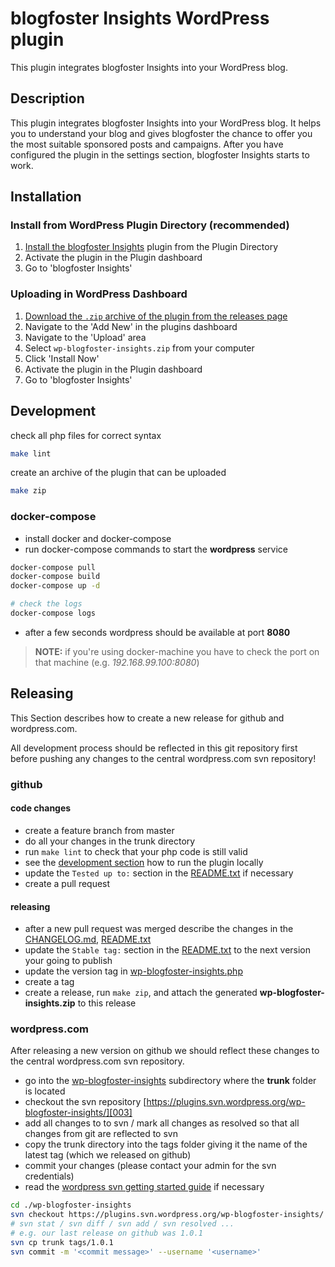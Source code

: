 # blogfoster Insights WordPress plugin

This plugin integrates blogfoster Insights into your WordPress blog.

## Description

This plugin integrates blogfoster Insights into your WordPress blog. It
helps you to understand your blog and gives blogfoster the chance to offer you
the most suitable sponsored posts and campaigns. After you have configured the
plugin in the settings section, blogfoster Insights starts to work.

## Installation

### Install from WordPress Plugin Directory (recommended)

1. [Install the blogfoster Insights][004] plugin from the Plugin Directory
2. Activate the plugin in the Plugin dashboard
3. Go to 'blogfoster Insights'

### Uploading in WordPress Dashboard

1. [Download the `.zip` archive of the plugin from the releases page][001]
2. Navigate to the 'Add New' in the plugins dashboard
3. Navigate to the 'Upload' area
4. Select `wp-blogfoster-insights.zip` from your computer
5. Click 'Install Now'
6. Activate the plugin in the Plugin dashboard
7. Go to 'blogfoster Insights'

## Development

check all php files for correct syntax

```bash
make lint
```

create an archive of the plugin that can be uploaded

```bash
make zip
```

### docker-compose

- install docker and docker-compose
- run docker-compose commands to start the **wordpress** service

```bash
docker-compose pull
docker-compose build
docker-compose up -d

# check the logs
docker-compose logs
```

- after a few seconds wordpress should be available at port **8080**

> **NOTE:** if you're using docker-machine you have to check the port on that machine (e.g. *192.168.99.100:8080*)

## Releasing

This Section describes how to create a new release for github and wordpress.com.

All development process should be reflected in this git repository first before pushing any changes to the
central wordpress.com svn repository!

### github

#### code changes

- create a feature branch from master
- do all your changes in the trunk directory
- run `make lint` to check that your php code is still valid
- see the [development section][009] how to run the plugin locally
- update the `Tested up to:` section in the [README.txt][006] if necessary
- create a pull request

#### releasing

- after a new pull request was merged describe the changes in the [CHANGELOG.md][007], [README.txt][006]
- update the `Stable tag:` section in the [README.txt][006] to the next version your going to publish
- update the version tag in [wp-blogfoster-insights.php][005]
- create a tag
- create a release, run `make zip`, and attach the generated **wp-blogfoster-insights.zip** to this release

### wordpress.com

After releasing a new version on github we should reflect these changes to the central wordpress.com svn repository.

- go into the [wp-blogfoster-insights][008] subdirectory where the **trunk** folder is located
- checkout the svn repository [https://plugins.svn.wordpress.org/wp-blogfoster-insights/][003]
- add all changes to to svn / mark all changes as resolved so that all changes from git are reflected to svn
- copy the trunk directory into the tags folder giving it the name of the latest tag (which we released on github)
- commit your changes (please contact your admin for the svn credentials)
- read the [wordpress svn getting started guide][002] if necessary

```bash
cd ./wp-blogfoster-insights
svn checkout https://plugins.svn.wordpress.org/wp-blogfoster-insights/
# svn stat / svn diff / svn add / svn resolved ...
# e.g. our last release on github was 1.0.1
svn cp trunk tags/1.0.1
svn commit -m '<commit message>' --username '<username>'
```

<!-- Links -->

[001]: https://github.com/blogfoster/wp-blogfoster-insights/releases/latest
[002]: https://wordpress.org/plugins/about/svn/
[003]: https://plugins.svn.wordpress.org/wp-blogfoster-insights/
[004]: https://wordpress.org/plugins/wp-blogfoster-insights/
[005]: wp-blogfoster-insights/trunk/wp-blogfoster-insights.php
[006]: wp-blogfoster-insights/trunk/README.txt
[007]: CHANGELOG.md
[008]: wp-blogfoster-insights/
[009]: #development
